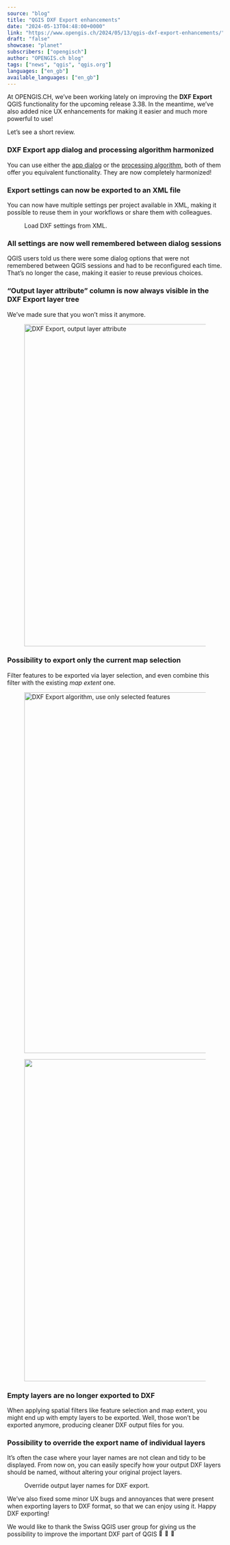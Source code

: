 ```yaml
---
source: "blog"
title: "QGIS DXF Export enhancements"
date: "2024-05-13T04:48:00+0000"
link: "https://www.opengis.ch/2024/05/13/qgis-dxf-export-enhancements/"
draft: "false"
showcase: "planet"
subscribers: ["opengisch"]
author: "OPENGIS.ch blog"
tags: ["news", "qgis", "qgis.org"]
languages: ["en_gb"]
available_languages: ["en_gb"]
---
```


<p>At OPENGIS.CH, we’ve been working lately on improving the <strong>DXF Export</strong> QGIS functionality for the upcoming release 3.38. In the meantime, we’ve also added nice UX enhancements for making it easier and much more powerful to use!</p>
<p>Let’s see a short review.</p>
<h3 class="wp-block-heading">DXF Export app dialog and processing algorithm harmonized</h3>
<p>You can use either the <a href="https://docs.qgis.org/latest/en/docs/user_manual/managing_data_source/create_layers.html#creating-new-dxf-files" rel="noreferrer noopener" target="_blank">app dialog</a> or the <a href="https://docs.qgis.org/latest/en/docs/user_manual/processing_algs/qgis/vectorgeneral.html#export-layers-to-dxf" rel="noreferrer noopener" target="_blank">processing algorithm</a>, both of them offer you equivalent functionality. They are now completely harmonized!</p>
<h3 class="wp-block-heading">Export settings can now be exported to an XML file</h3>
<p>You can now have multiple settings per project available in XML, making it possible to reuse them in your workflows or share them with colleagues.</p>
<figure class="wp-block-video wp-block-embed is-type-video is-provider-videopress"><div class="wp-block-embed__wrapper">
</div><figcaption>Load DXF settings from XML.</figcaption></figure>
<h3 class="wp-block-heading">All settings are now well remembered between dialog sessions</h3>
<p>QGIS users told us there were some dialog options that were not remembered between QGIS sessions and had to be reconfigured each time. That’s no longer the case, making it easier to reuse previous choices.</p>
<h3 class="wp-block-heading">“Output layer attribute” column is now always visible in the DXF Export layer tree</h3>
<p>We’ve made sure that you won’t miss it anymore.</p>
<figure class="wp-block-image size-full"><img alt="DXF Export, output layer attribute" class="wp-image-14294" height="750" src="/img/subscribers/opengisch/qgis-dxf-export-enhancements/output_layer_attribute.webp" width="732"/></figure>
<h3 class="wp-block-heading">Possibility to export only the current map selection</h3>
<p>Filter features to be exported via layer selection, and even combine this filter with the existing <em>map extent</em> one.</p>
<figure class="wp-block-image size-full is-resized"><img alt="DXF Export algorithm, use only selected features" class="wp-image-14296" height="602" src="/img/subscribers/opengisch/qgis-dxf-export-enhancements/use_only_selected_features_alg.webp" style="width: 840px; height: auto;" width="750"/></figure>
<figure class="wp-block-image size-full"><img alt="" class="wp-image-14297" height="750" src="/img/subscribers/opengisch/qgis-dxf-export-enhancements/use_only_selected_features_app.webp" width="732"/></figure>
<h3 class="wp-block-heading">Empty layers are no longer exported to DXF</h3>
<p>When applying spatial filters like feature selection and map extent, you might end up with empty layers to be exported. Well, those won’t be exported anymore, producing cleaner DXF output files for you.</p>
<h3 class="wp-block-heading">Possibility to override the export name of individual layers</h3>
<p>It’s often the case where your layer names are not clean and tidy to be displayed. From now on, you can easily specify how your output DXF layers should be named, without altering your original project layers.</p>
<figure class="wp-block-video wp-block-embed is-type-video is-provider-videopress"><div class="wp-block-embed__wrapper">
</div><figcaption>Override output layer names for DXF export.</figcaption></figure>
<p>We’ve also fixed some minor UX bugs and annoyances that were present when exporting layers to DXF format, so that we can enjoy using it. Happy DXF exporting!</p>
<p>We would like to thank the Swiss QGIS user group for giving us the possibility to improve the important DXF part of QGIS <img alt="🚀" class="wp-smiley" src="/img/subscribers/opengisch/qgis-dxf-export-enhancements/1f680.webp" style="height: 1em;"/><img alt="🚀" class="wp-smiley" src="/img/subscribers/opengisch/qgis-dxf-export-enhancements/1f680.webp" style="height: 1em;"/><img alt="🚀" class="wp-smiley" src="/img/subscribers/opengisch/qgis-dxf-export-enhancements/1f680.webp" style="height: 1em;"/></p>
